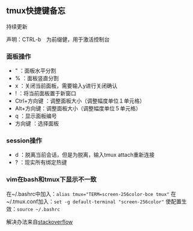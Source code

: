 ## tmux快捷键备忘
<!--more-->

持续更新

声明：CTRL-b　为前缀健，用于激活控制台

### 面板操作

- " ：面板水平分割
- % ：面板竖直分割
- x ：关闭当前面板，需要输入y进行关闭确认
- ! ：将当前面板置于新窗口
- Ctrl+方向键 ：调整面板大小（调整幅度单位１单元格）
- Alt+方向键：调整面板大小（调整幅度单位５单元格）
- q ：显示面板编号
- 方向键 ：选择面板

### session操作

- d ：脱离当前会话，但是为脱离，输入tmux attach重新连接
- ? ：现实所有绑定热键

### vim在bash和tmux下显示不一致

在~/.bashrc中加入：`alias tmux="TERM=screen-256color-bce tmux"`
在~/.tmux.conf加入：`set -g default-terminal "screen-256color"`
使配置生效：`source ~/.bashrc`

解决办法来自[stackoverflow](http://rhnh.net/2011/08/20/vim-and-tmux-on-osx)
